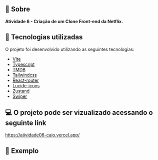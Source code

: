 <!-- ## 🖥 Desktop

<div align="center" style="justify-content:center; display:flex; flex-direction:column; gap:20px">
<img  title="Imagem do projeto desktop" src="./github/desktop.png" alt="Imagem do projeto desktop"  />
<img  title="Imagem do projeto desktop" src="./github/desktop2.png" alt="Imagem do projeto desktop"  />
</div>

## 📱 Mobile

<div align="center" style="justify-content:center; display:flex; flex-direction:column; gap:20px">
<img  title="Imagem do projeto mobile" src="./github/mobile1.png" alt="Imagem do projeto mobile"  />
<img  title="Imagem do projeto mobile" src="./github/mobile2.png" alt="Imagem do projeto mobile"  />
<img  title="Imagem do projeto mobile" src="./github/mobile3.png" alt="Imagem do projeto mobile"  />
<img  title="Imagem do projeto mobile" src="./github/mobile4.png" alt="Imagem do projeto mobile"  />
</div> -->

## 📌 Sobre

**Atividade 6 - Criação de um Clone Front-end da Netflix.**

## 🚀 Tecnologias utilizadas

O projeto foi desenvolvido utilizando as seguintes tecnologias:

- [Vite](https://vitejs.dev/)
- [Typescript](https://www.typescriptlang.org/)
- [TMDB](https://www.themoviedb.org/?language=pt-BR)
- [Tailwindcss](https://tailwindcss.com/)
- [React-router](https://reactrouter.com/en/main)
- [Lucide-icons](https://lucide.dev/icons/)
- [Zustand](https://zustand-demo.pmnd.rs/)
- [Swiper](https://swiperjs.com/)

## 💻 O projeto pode ser vizualizado acessando o seguinte link

<https://atividade06-caio.vercel.app/>

## 👀 Exemplo
